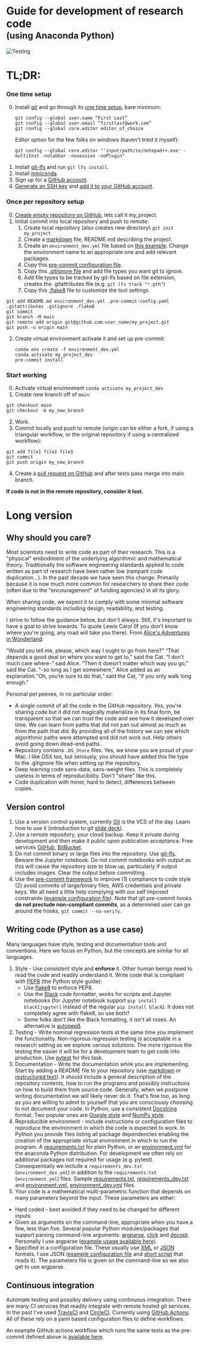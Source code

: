 # Guide for development of research code<br><sup>(using Anaconda Python)</sup>

![Testing](https://github.com/zivy/research_using_python/actions/workflows/pre_commit.yml/badge.svg?branch=main)

# TL;DR:
### One time setup
0. Install [git](https://git-scm.com/) and go through its [one time setup](https://git-scm.com/book/en/v2/Getting-Started-First-Time-Git-Setup), bare minimum:
    ```
    git config --global user.name “First Last”
    git config --global user.email “firstlast@work.com”
    git config --global core.editor editor_of_choice
    ```
   Editor option for the few folks on windows (haven't tried it myself):
   ```
   git config --global core.editor "'input/path/to/notepad++.exe' -multiInst -notabbar -nosession -noPlugin"
   ```
1. Install [git-lfs](https://git-lfs.github.com) and run `git lfs install`.
2. Install [miniconda](https://docs.conda.io/en/latest/miniconda.html).
3. Sign up for a [GitHub account](https://docs.github.com/en/get-started/signing-up-for-github/signing-up-for-a-new-github-account).
4. [Generate an SSH key](https://docs.github.com/en/authentication/connecting-to-github-with-ssh/generating-a-new-ssh-key-and-adding-it-to-the-ssh-agent) and [add it to your GitHub account](https://docs.github.com/en/authentication/connecting-to-github-with-ssh/adding-a-new-ssh-key-to-your-github-account).

### Once per repository setup
0. [Create empty repository on GitHub](https://docs.github.com/en/get-started/quickstart/create-a-repo), lets call it my_project.
1. Initial commit into local repository and push to remote:
    1. Create local repository (also creates new directory) `git init my_project`
    2. Create a [markdown](https://en.wikipedia.org/wiki/Markdown) file, README.md describing the project.
    3. Create an `environment_dev.yml` file based on [this example](environment_dev.yml). Change the environment name to an appropriate one and add relevant packages.
    4. Copy this [pre-commit configuration file](.pre-commit-config.yaml).
    5. Copy this [.gitignore file](.gitignore) and add file types you want git to ignore.
    6. Add file types to be tracked by git-lfs based on file extension, creates the .gitattributes file (e.g. `git lfs track "*.pth"`)
    7. Copy this [.flake8](.flake8) file to customize the tool settings.

  ```
  git add README.md environment_dev.yml .pre-commit-config.yaml .gitattributes .gitignore .flake8
  git commit
  git branch -M main
  git remote add origin git@github.com:user_name/my_project.git
  git push -u origin main
  ```
2. Create virtual environment activate it and set up pre-commit:
    ```
    conda env create -f environment_dev.yml
    conda activate my_project_dev
    pre-commit install
    ```

### Start working
0. Activate virtual environment `conda activate my_project_dev`
1. Create new branch off of `main`:
```
git checkout main
git checkout -b my_new_branch
```
2. Work.
3. Commit locally and push to remote (origin can be either a fork, if using a triangular workflow, or the original repository if using a centralized workflow):
```
git add file1 file2 file3
git commit
git push origin my_new_branch
```
4. Create a [pull request on GitHub](https://docs.github.com/en/pull-requests/collaborating-with-pull-requests/proposing-changes-to-your-work-with-pull-requests/about-pull-requests) and after tests pass merge into main branch.

**If code is not in the remote repository, consider it lost.**

# Long version

## Why should you care?

Most scientists need to write code as part of their research. This is a "physical" embodiment of the underlying algorithmic and mathematical theory. Traditionally the software engineering standards applied to code written as part of research have been rather low (rampant code duplication...). In the past decade we have seen this change. Primarily because it is now much more common for researchers to share their code (often due to the "encouragement" of funding agencies) in all its glory.

When sharing code, we expect it to comply with some minimal software engineering standards including design, readability, and testing.

I strive to follow the guidance below, but don't always. Still, it's important to have a goal to strive towards. To quote Lewis Carol (If you don't know where you're going, any road will take you there). From [Alice's Adventures in Wonderland](https://www.gutenberg.org/ebooks/11):

“Would you tell me, please, which way I ought to go from here?” “That depends a good deal on where you want to get to,” said the Cat. “I don’t much care where-” said Alice. “Then it doesn’t matter which way you go,” said the Cat. "-so long as I get somewhere,” Alice added as an explanation.“Oh, you’re sure to do that,” said the Cat, “if you only walk long enough.”

Personal pet peeves, in no particular order:
  * A single commit of all the code in the GitHub repository. Yes, you're sharing code but it did not magically materialize in its final form, be transparent so that we can trust the code and see how it developed over time. We can learn from paths that did not pan out almost as much as from the path that did. By providing all of the history we can see which algorithmic paths were attempted and did not work out. Help others avoid going down dead-end paths.
  * Repository contains `.DS_Store` files. Yes, we know you are proud of your Mac. I like OSX too, but seriously, you should have added this file type to the .gitignore file when setting up the repository.
  * Deep learning code sans-data, sans-weight files. This is completely useless in terms of reproducibility. Don't "share" like this.
  * Code duplication with minor, hard to detect, differences between copies.



## Version control
1. Use a version control system, currently [Git](https://git-scm.com/) is the VCS of the day. Learn how to use it (introduction to git [slide deck](https://yanivresearch.info/writtenMaterial/introduction2git.pptx)).
2. Use a remote repository, your cloud backup. Keep it private during development and then make it public upon publication acceptance. Free services [GitHub](https://github.com/), [BitBucket](https://www.atlassian.com/software/bitbucket).
3. Do not commit binary or large files into the repository. Use [git-lfs](https://git-lfs.github.com/). Beware the Jupyter notebook. Do not commit notebooks with output as this will cause the repository size to blow up, particularly if output includes images. Clear the output before committing.
4. Use the [pre-commit framework](https://pre-commit.com/) to improve (1) compliance to code style (2) avoid commits of large/binary files, AWS credentials and private keys. We all need a little help complying with our self imposed constraints ([example configuration file](.pre-commit-config.yaml)). Note that git pre-commit hooks **do not preclude non-compliant commits**, as a determined user can go around the hooks, `git commit --no-verify`.

## Writing code (Python as a use case)

Many languages have style, testing and documentation tools and conventions. Here we focus on Python, but the concepts are similar for all languages.

1. Style - Use consistent style and **enforce** it. Other human beings need to read the code and readily understand it.
Write code that is compliant with [PEP8](https://www.python.org/dev/peps/pep-0008/) (the Python style guide):
   * Use [flake8](https://flake8.pycqa.org/en/latest/) to enforce PEP8.
   * Use the [Black](https://github.com/psf/black) code formatter, works for scripts and Jupyter notebooks (for Jupyter notebook support `pip install black[jupyter]` instead of the regular `pip install black`). It does not completely agree with flake8, so use both?
   * Some folks don't like the Black formatting, it isn't all roses. An alternative is [autopep8](https://github.com/hhatto/autopep8).
2. Testing - Write nominal regression tests at the same time you implement the functionality. Non-rigorous regression testing is acceptable in a research setting as we explore various solutions. The more rigorous the testing the easier it will be for a development team to get code into production. Use [pytest](https://docs.pytest.org/) for this task.
3. Documentation - Write the documentation while you are implementing. Start by adding a README file to your repository (use [markdown](https://en.wikipedia.org/wiki/Markdown) or [restructured text](https://en.wikipedia.org/wiki/ReStructuredText)). It should include a general description of the repository contents, how to run the programs and possibly instructions on how to build them from source code. Generally, when we postpone writing documentation we will likely never do it. That's fine too, as long as you are willing to admit to yourself that you are consciously choosing to not document your code.
In Python, use a consistent [Docstring](https://www.python.org/dev/peps/pep-0257/) format. Two popular ones are [Google style](https://google.github.io/styleguide/pyguide.html#38-comments-and-docstrings) and [NumPy style](https://numpydoc.readthedocs.io/en/latest/format.html#docstring-standard).
4. Reproducible environment - include instructions or configuration files to reproduce the environment in which the code is expected to work. In Python you provide files listing all package dependencies enabling the creation of the appropriate virtual environment in which to run the program. A [requirements.txt](https://pip.pypa.io/en/latest/reference/requirements-file-format/) for plain Python, or an [environment.yml](https://docs.conda.io/projects/conda/en/latest/user-guide/tasks/manage-environments.html#creating-an-environment-from-an-environment-yml-file) for the anaconda Python distribution. For development we often rely on additional packages not required for usage (e.g. pytest). Consequentially we include a `requirements_dev.txt` (`environment_dev.yml`) in addition to the `requirements.txt` (`environment.yml`) files. Sample [requirements.txt](requirements.txt), [requirements_dev.txt](requirements_dev.txt) and [environment.yml](environment.yml), [environment_dev.yml](environment_dev.yml) files.
5. Your code is a mathematical multi-parametric function that depends on many parameters beyond the input. These parameters are either:
  * Hard coded - best avoided if they need to be changed for different inputs.
  * Given as arguments on the command-line, appropriate when you have a few, less than five. Several popular Python modules/packages that support parsing command-line arguments: [argparse](https://docs.python.org/3/library/argparse.html), [click](https://palletsprojects.com/p/click/) and [docopt](http://docopt.org/). Personally I use argparse ([example usage available here](argparse_example.py)).
  * Specified in a configuration file. These usually use [XML](https://en.wikipedia.org/wiki/XML) or [JSON](https://en.wikipedia.org/wiki/JSON) formats. I use JSON ([example configuration file](parameters.json) and [short script](json_config_example.py) that reads it). The parameters file is given on the command-line so we also get to use argparse.

## Continuous integration

Automate testing and possibly delivery using continuous integration. There are many CI services that readily integrate with remote hosted git services. In the past I've used [TravisCI](https://www.travis-ci.com/) and [CircleCI](https://circleci.com/). Currently using [GitHub Actions](https://docs.github.com/en/actions). All of these rely on a yaml based configuration files to define workflows.

An example GitHub actions workflow which runs the same tests as the pre-commit defined above is [available here](.github/workflows/pre_commit.yml).
